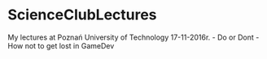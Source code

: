 # ScienceClubLectures
My lectures at Poznań University of Technology
17-11-2016r. - Do or Dont - How not to get lost in GameDev
